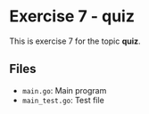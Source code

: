 # Exercise 7 - quiz

This is exercise 7 for the topic **quiz**.

## Files
- `main.go`: Main program
- `main_test.go`: Test file
